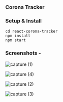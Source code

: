 ### Corona Tracker

### Setup & Install

```
cd react-corona-tracker
npm install
npm start
```

### Screenshots - 
![capture (1)](https://user-images.githubusercontent.com/48273777/102573167-db0a4700-4113-11eb-8cad-0aa8c8d0aede.png)


![capture (4)](https://user-images.githubusercontent.com/48273777/102573407-6aaff580-4114-11eb-82d8-4ca405b85d8e.png)


![capture (2)](https://user-images.githubusercontent.com/48273777/102573321-3ccab100-4114-11eb-9a54-5c4a6bcb6a88.png)

![capture (3)](https://user-images.githubusercontent.com/48273777/102573351-510eae00-4114-11eb-8103-04e36a19969c.png)
